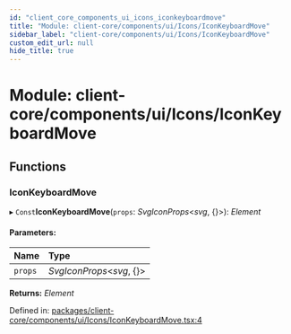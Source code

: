 ```yaml
---
id: "client_core_components_ui_icons_iconkeyboardmove"
title: "Module: client-core/components/ui/Icons/IconKeyboardMove"
sidebar_label: "client-core/components/ui/Icons/IconKeyboardMove"
custom_edit_url: null
hide_title: true
---
```


# Module: client-core/components/ui/Icons/IconKeyboardMove

## Functions

### IconKeyboardMove

▸ `Const`**IconKeyboardMove**(`props`: *SvgIconProps*<*svg*, {}\>): *Element*

#### Parameters:

Name | Type |
:------ | :------ |
`props` | *SvgIconProps*<*svg*, {}\> |

**Returns:** *Element*

Defined in: [packages/client-core/components/ui/Icons/IconKeyboardMove.tsx:4](https://github.com/xr3ngine/xr3ngine/blob/9d253dc38/packages/client-core/components/ui/Icons/IconKeyboardMove.tsx#L4)
